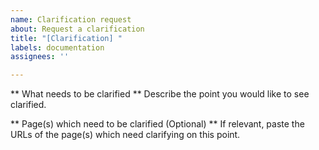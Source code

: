```yaml
---
name: Clarification request
about: Request a clarification
title: "[Clarification] "
labels: documentation
assignees: ''

---
```


** What needs to be clarified **
Describe the point you would like to see clarified.


** Page(s) which need to be clarified (Optional) **
If relevant, paste the URLs of the page(s) which need clarifying on this point.

